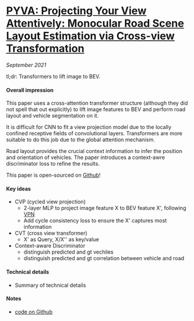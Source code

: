 # [PYVA: Projecting Your View Attentively: Monocular Road Scene Layout Estimation via Cross-view Transformation](https://openaccess.thecvf.com/content/CVPR2021/papers/Yang_Projecting_Your_View_Attentively_Monocular_Road_Scene_Layout_Estimation_via_CVPR_2021_paper.pdf)

_September 2021_

tl;dr: Transformers to lift image to BEV.

#### Overall impression
This paper uses a cross-attention transformer structure (although they did not spell that out explicitly) to lift image features to BEV and perform road layout and vehicle segmentation on it.

It is difficult for CNN to fit a view projection model due to the locally confined receptive fields of convolutional layers. Transformers are more suitable to do this job due to the global attention mechanism.

Road layout provides the crucial context information to infer the position and orientation of vehicles. The paper introduces a context-awre discriminator loss to refine the results.

This paper is open-sourced on [Github](https://github.com/JonDoe-297/cross-view)!

#### Key ideas
- CVP (cycled view projection)
	- 2-layer MLP to project image feature X to BEV feature X', following [VPN](vpn.md)
	- Add cycle consistency loss to ensure the X' captures most information
- CVT (cross view transformer)
	- X' as Query, X/X'' as key/value
- Context-aware Discriminator
	- distinguish predicted and gt vechiles
	- distinguish predicted and gt correlation between vehicle and road

#### Technical details
- Summary of technical details

#### Notes
- [code on Github](https://github.com/JonDoe-297/cross-view)

